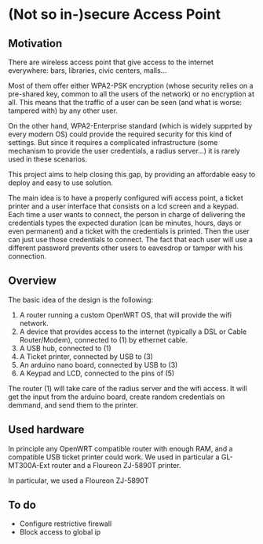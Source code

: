 # (Not so in-)secure Access Point

## Motivation

There are wireless access point that give access to the internet everywhere: bars, libraries, civic centers, malls...

Most of them offer either WPA2-PSK encryption (whose security relies on a pre-shared key, common to all the users of the network) or no encryption at all. This means that the traffic of a user can be seen (and what is worse: tampered with) by any other user.

On the other hand, WPA2-Enterprise standard (which is widely supprted by every modern OS) could provide the required security for this kind of settings. But since it requires a complicated infrastructure (some mechanism to provide the user credentials, a radius server...) it is rarely used in these scenarios.

This project aims to help closing this gap, by providing an affordable easy to deploy and easy to use solution.

The main idea is to have a properly configured wifi access point, a ticket printer and a user interface that consists on a lcd screen and a keypad. Each time a user wants to connect, the person in charge of delivering the credentials types the expected duration (can be minutes, hours, days or even permanent) and a ticket with the credentials is printed. Then the user can just use those credentials to connect. The fact that each user will use a different password prevents other users to eavesdrop or tamper with his connection.

## Overview

The basic idea of the design is the following:

1. A router running a custom OpenWRT OS, that will provide the wifi network.
2. A device that provides access to the internet (typically a DSL or Cable Router/Modem), connected to (1) by ethernet cable.
3. A USB hub, connected to (1)
4. A Ticket printer, connected by USB to (3)
5. An arduino nano board, connected by USB to (3)
6. A Keypad and LCD, connected to the pins of (5)

The router (1) will take care of the radius server and the wifi access. It will get the input from the arduino board, create random credentials on demmand, and send them to the printer.

## Used hardware

In principle any OpenWRT compatible router with enough RAM, and a compatible USB ticket printer could work. We used in particular a GL-MT300A-Ext router and a Floureon ZJ-5890T printer.

In particular, we used a Floureon ZJ-5890T


## To do

- Configure restrictive firewall
- Block access to global ip
